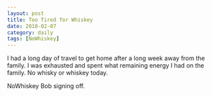 ```yaml
---
layout: post
title: Too Tired for Whiskey
date: 2018-02-07
category: daily
tags: [NoWhiskey]
---
```


I had a long day of travel to get home after a long week away from the family. I was exhausted and spent what remaining energy I had on the family. No whisky or whiskey today.

NoWhiskey Bob signing off.

